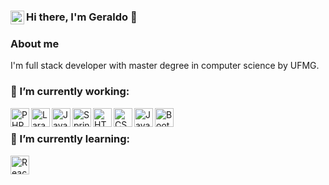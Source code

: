 ### Hi there, I'm Geraldo 👋 [<img align="left" alt="Geraldo | LinkedIn" width="22px" src="https://cdn-icons-png.flaticon.com/512/174/174857.png" />]([https://www.linkedin.com/in/geraldopessoajr/])

### About me
  I'm full stack developer with master degree in computer science by UFMG.

### 🔭 I’m currently working:
<img align="left" alt="PHP" height="30px" width="30px" src="https://logospng.org/download/php/logo-php-1024.png" />
<img align="left" alt="Laravel" height="30px" width="30px" src="https://logospng.org/download/laravel/logo-laravel-1024.png" />
<img align="left" alt="Java" height="30px" width="30px" src="https://logospng.org/download/java/logo-java-2048.png" />
<img align="left" alt="Spring Boot" height="30px" width="30px" src="https://devkico.itexto.com.br/wp-content/uploads/2014/08/spring-boot-project-logo.png" />
<img align="left" alt="HTML5" height="30px" width="30px" src="https://logospng.org/download/html-5/logo-html-5-2018.png" />
<img align="left" alt="CSS3" height="30px" width="30px" src="https://logospng.org/download/css-3/logo-css-3-2048.png" />
<img align="left" alt="JavaScript" height="30px" width="30px" src="https://logospng.org/download/javascript/logo-javascript-icon-1024.png" />
<img align="left" alt="Bootstrap" height="30px" width="30px" src="" />
<br/>

### 🌱 I’m currently learning:
<img align="left" alt="React" height="30px" width="30px" src="https://logospng.org/download/react/logo-react-1024.png" />
<br />
<!--
**geraldopessoajr/geraldopessoajr** is a ✨ _special_ ✨ repository because its `README.md` (this file) appears on your GitHub profile.

Here are some ideas to get you started:

- 🔭 I’m currently working on ...
- 🌱 I’m currently learning ...
- 👯 I’m looking to collaborate on ...
- 🤔 I’m looking for help with ...
- 💬 Ask me about ...
- 📫 How to reach me: ...
- 😄 Pronouns: ...
- ⚡ Fun fact: ...
-->
